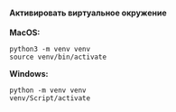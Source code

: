 #### Активировать виртуальное окружение
**MacOS:**
```
python3 -m venv venv
source venv/bin/activate
```
**Windows:**
```
python -m venv venv
venv/Script/activate
```